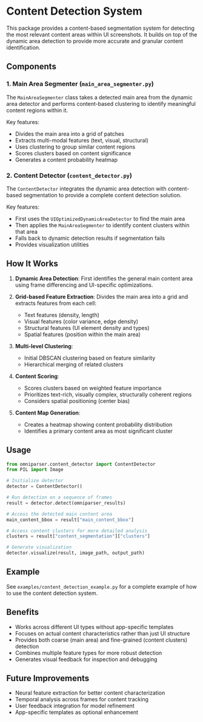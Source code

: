 # Content Detection System

This package provides a content-based segmentation system for detecting the most relevant content areas within UI screenshots. It builds on top of the dynamic area detection to provide more accurate and granular content identification.

## Components

### 1. Main Area Segmenter (`main_area_segmenter.py`)

The `MainAreaSegmenter` class takes a detected main area from the dynamic area detector and performs content-based clustering to identify meaningful content regions within it.

Key features:
- Divides the main area into a grid of patches
- Extracts multi-modal features (text, visual, structural)
- Uses clustering to group similar content regions
- Scores clusters based on content significance
- Generates a content probability heatmap

### 2. Content Detector (`content_detector.py`)

The `ContentDetector` integrates the dynamic area detection with content-based segmentation to provide a complete content detection solution.

Key features:
- First uses the `UIOptimizedDynamicAreaDetector` to find the main area
- Then applies the `MainAreaSegmenter` to identify content clusters within that area
- Falls back to dynamic detection results if segmentation fails
- Provides visualization utilities

## How It Works

1. **Dynamic Area Detection**: First identifies the general main content area using frame differencing and UI-specific optimizations.

2. **Grid-based Feature Extraction**: Divides the main area into a grid and extracts features from each cell:
   - Text features (density, length)
   - Visual features (color variance, edge density)
   - Structural features (UI element density and types)
   - Spatial features (position within the main area)

3. **Multi-level Clustering**:
   - Initial DBSCAN clustering based on feature similarity
   - Hierarchical merging of related clusters

4. **Content Scoring**:
   - Scores clusters based on weighted feature importance
   - Prioritizes text-rich, visually complex, structurally coherent regions
   - Considers spatial positioning (center bias)

5. **Content Map Generation**:
   - Creates a heatmap showing content probability distribution
   - Identifies a primary content area as most significant cluster

## Usage

```python
from omniparser.content_detector import ContentDetector
from PIL import Image

# Initialize detector
detector = ContentDetector()

# Run detection on a sequence of frames
result = detector.detect(omniparser_results)

# Access the detected main content area
main_content_bbox = result["main_content_bbox"]

# Access content clusters for more detailed analysis
clusters = result["content_segmentation"]["clusters"]

# Generate visualization
detector.visualize(result, image_path, output_path)
```

## Example

See `examples/content_detection_example.py` for a complete example of how to use the content detection system.

## Benefits

- Works across different UI types without app-specific templates
- Focuses on actual content characteristics rather than just UI structure
- Provides both coarse (main area) and fine-grained (content clusters) detection
- Combines multiple feature types for more robust detection
- Generates visual feedback for inspection and debugging

## Future Improvements

- Neural feature extraction for better content characterization
- Temporal analysis across frames for content tracking
- User feedback integration for model refinement
- App-specific templates as optional enhancement 